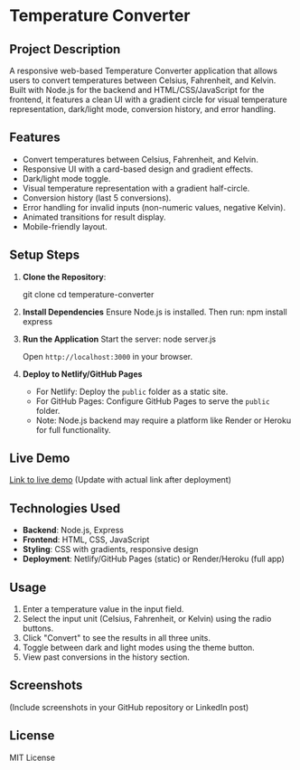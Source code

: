 # Temperature Converter

## Project Description
A responsive web-based Temperature Converter application that allows users to convert temperatures between Celsius, Fahrenheit, and Kelvin. Built with Node.js for the backend and HTML/CSS/JavaScript for the frontend, it features a clean UI with a gradient circle for visual temperature representation, dark/light mode, conversion history, and error handling.

## Features
- Convert temperatures between Celsius, Fahrenheit, and Kelvin.
- Responsive UI with a card-based design and gradient effects.
- Dark/light mode toggle.
- Visual temperature representation with a gradient half-circle.
- Conversion history (last 5 conversions).
- Error handling for invalid inputs (non-numeric values, negative Kelvin).
- Animated transitions for result display.
- Mobile-friendly layout.

## Setup Steps
1. **Clone the Repository**:
   
   git clone <repository-url>
   cd temperature-converter
   

2. **Install Dependencies**
   Ensure Node.js is installed. Then run:
   npm install express


3. **Run the Application**
   Start the server:
   node server.js

   Open `http://localhost:3000` in your browser.

4. **Deploy to Netlify/GitHub Pages**
   - For Netlify: Deploy the `public` folder as a static site.
   - For GitHub Pages: Configure GitHub Pages to serve the `public` folder.
   - Note: Node.js backend may require a platform like Render or Heroku for full functionality.

## Live Demo
[Link to live demo](#) (Update with actual link after deployment)

## Technologies Used
- **Backend**: Node.js, Express
- **Frontend**: HTML, CSS, JavaScript
- **Styling**: CSS with gradients, responsive design
- **Deployment**: Netlify/GitHub Pages (static) or Render/Heroku (full app)

## Usage
1. Enter a temperature value in the input field.
2. Select the input unit (Celsius, Fahrenheit, or Kelvin) using the radio buttons.
3. Click "Convert" to see the results in all three units.
4. Toggle between dark and light modes using the theme button.
5. View past conversions in the history section.

## Screenshots
(Include screenshots in your GitHub repository or LinkedIn post)

## License
MIT License